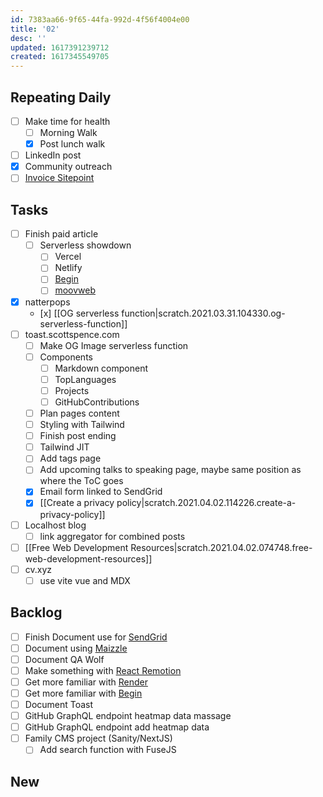 ```yaml
---
id: 7383aa66-9f65-44fa-992d-4f56f4004e00
title: '02'
desc: ''
updated: 1617391239712
created: 1617345549705
---
```


## Repeating Daily

- [ ] Make time for health
  - [ ] Morning Walk
  - [x] Post lunch walk
- [ ] LinkedIn post
- [x] Community outreach
- [ ] [Invoice Sitepoint]

## Tasks

- [ ] Finish paid article
  - [ ] Serverless showdown
    - [ ] Vercel
    - [ ] Netlify
    - [ ] [Begin]
    - [ ] [moovweb]
- [x] natterpops
  - [x]
    [[OG serverless function|scratch.2021.03.31.104330.og-serverless-function]]
- [ ] toast.scottspence.com
  - [ ] Make OG Image serverless function
  - [ ] Components
    - [ ] Markdown component
    - [ ] TopLanguages
    - [ ] Projects
    - [ ] GitHubContributions
  - [ ] Plan pages content
  - [ ] Styling with Tailwind
  - [ ] Finish post ending
  - [ ] Tailwind JIT
  - [ ] Add tags page
  - [ ] Add upcoming talks to speaking page, maybe same position as
        where the ToC goes
  - [x] Email form linked to SendGrid
  - [x] [[Create a privacy policy|scratch.2021.04.02.114226.create-a-privacy-policy]]
- [ ] Localhost blog
  - [ ] link aggregator for combined posts
- [ ] [[Free Web Development Resources|scratch.2021.04.02.074748.free-web-development-resources]]
- [ ] cv.xyz
  - [ ] use vite vue and MDX

## Backlog

- [ ] Finish Document use for [SendGrid]
- [ ] Document using [Maizzle]
- [ ] Document QA Wolf
- [ ] Make something with [React Remotion]
- [ ] Get more familiar with [Render]
- [ ] Get more familiar with [Begin]
- [ ] Document Toast
- [ ] GitHub GraphQL endpoint heatmap data massage
- [ ] GitHub GraphQL endpoint add heatmap data
- [ ] Family CMS project (Sanity/NextJS)
  - [ ] Add search function with FuseJS

## New

<!-- Links -->

[react remotion]:
  https://twitter.com/JNYBGR/status/1358824089960542208
[maizzle]: https://maizzle.com/
[sendgrid]: https://app.sendgrid.com
[render]: https://render.com/
[begin]: https://begin.com/
[invoice sitepoint]: https://www.sitepoint.com/write-for-us/
[moovweb]: https://www.moovweb.com/
